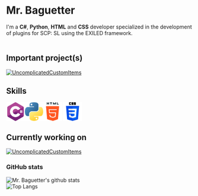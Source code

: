 # Mr. Baguetter
I'm a **C#**, **Python**, **HTML** and **CSS** developer specialized in the development of plugins for SCP: SL using the EXILED framework.<br>
<br>

## Important project(s)
[![UncomplicatedCustomItems](https://github-readme-stats.vercel.app/api/pin/?username=UncomplicatedCustomServer&repo=UncomplicatedCustomItems&title_color=fff&icon_color=79ff97&text_color=9f9f9f&bg_color=151515&show_owner=true)](https://github.com/UncomplicatedCustomServer/UncomplicatedCustomItems)


## Skills
<img src='https://raw.githubusercontent.com/Mr-Baguetter/Mr-Baguetter/main/c-sharp.png' style='height: 50px'><img src='https://raw.githubusercontent.com/Mr-Baguetter/Mr-Baguetter/main/python.png' style='height: 50px'><img src='https://raw.githubusercontent.com/Mr-Baguetter/Mr-Baguetter/main/html-5.png' style='height: 50px'>
<img src='https://raw.githubusercontent.com/Mr-Baguetter/Mr-Baguetter/main/css-3.png' style='height: 50px'>

## Currently working on
[![UncomplicatedCustomItems](https://github-readme-stats.vercel.app/api/pin/?username=UncomplicatedCustomServer&repo=UncomplicatedCustomItems&title_color=fff&icon_color=79ff97&text_color=9f9f9f&bg_color=151515&show_owner=true)](https://github.com/UncomplicatedCustomServer/UncomplicatedCustomItems)

### GitHub stats
![Mr. Baguetter's github stats](https://github-readme-stats.vercel.app/api/?username=Mr-Baguetter&show_icons=true&theme=merko&title_color=fff&icon_color=79ff97&text_color=9f9f9f&bg_color=151515)<br>
![Top Langs](https://github-readme-stats.vercel.app/api/top-langs/?username=Mr-Baguetter&title_color=fff&icon_color=79ff97&text_color=9f9f9f&bg_color=151515)<br>
